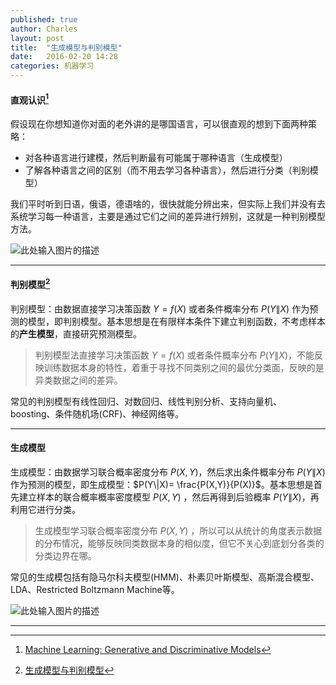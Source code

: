 ```yaml
---
published: true
author: Charles
layout: post
title:  "生成模型与判别模型"
date:   2016-02-20 14:28
categories: 机器学习
---
```


#### 直观认识[^2]
假设现在你想知道你对面的老外讲的是哪国语言，可以很直观的想到下面两种策略：

 - 对各种语言进行建模，然后判断最有可能属于哪种语言（生成模型）
 - 了解各种语言之间的区别（而不用去学习各种语言），然后进行分类（判别模型）

我们平时听到日语，俄语，德语啥的，很快就能分辨出来，但实际上我们并没有去系统学习每一种语言，主要是通过它们之间的差异进行辨别，这就是一种判别模型方法。

![此处输入图片的描述][1]

----------


#### 判别模型[^1]
判别模型：由数据直接学习决策函数 $Y=f(X)$ 或者条件概率分布 $P(Y\|X)$ 作为预测的模型，即判别模型。基本思想是在有限样本条件下建立判别函数，不考虑样本的**产生模型**，直接研究预测模型。

> 判别模型法直接学习决策函数 $Y=f(X)$ 或者条件概率分布 $P(Y\|X)$，不能反映训练数据本身的特性，着重于寻找不同类别之间的最优分类面，反映的是异类数据之间的差异。

常见的判别模型有线性回归、对数回归、线性判别分析、支持向量机、boosting、条件随机场(CRF)、神经网络等。

----------


#### 生成模型
生成模型：由数据学习联合概率密度分布 $P(X,Y)$，然后求出条件概率分布 $P(Y\|X)$ 作为预测的模型，即生成模型：$P(Y\|X)= \frac{P(X,Y)}{P(X)}$。基本思想是首先建立样本的联合概率概率密度模型 $P(X,Y)$ ，然后再得到后验概率 $P(Y\|X)$，再利用它进行分类。

> 生成模型学习联合概率密度分布 $P(X,Y)$ ，所以可以从统计的角度表示数据的分布情况，能够反映同类数据本身的相似度，但它不关心到底划分各类的分类边界在哪。

常见的生成模包括有隐马尔科夫模型(HMM)、朴素贝叶斯模型、高斯混合模型、LDA、Restricted Boltzmann Machine等。

![此处输入图片的描述][2]

----------


[^1]: [生成模型与判别模型](http://blog.csdn.net/zouxy09/article/details/8195017)
[^2]: [Machine Learning: Generative and Discriminative Models](http://www.cedar.buffalo.edu/~srihari/CSE574/Discriminative-Generative.pdf)


  [1]: http://7xjbdi.com1.z0.glb.clouddn.com/discriminative_vs_generative.png
  [2]: http://7xjbdi.com1.z0.glb.clouddn.com/2016-03-29_211257.png